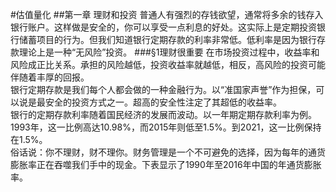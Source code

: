 #估值量化
##第一章
理财和投资
普通人有强烈的存钱欲望，通常将多余的钱存入银行账户。这样做是安全的，你可以享受一点利息的好处。这实际上是定期投资银行储蓄项目的行为。但我们知道银行定期存款的利率非常低。低利率是因为银行存款理论上是一种“无风险”投资。
###§1理财很重要
    在市场投资过程中，收益率和风险成正比关系。承担的风险越低，投资收益率就越低，相反，高风险的投资可能伴随着丰厚的回报。
<br>    银行定期存款是我们每个人都会做的一种金融行为。以“准国家声誉”作为担保，可以说是最安全的投资方式之一。超高的安全性注定了其超低的收益率。
<br>    银行的定期存款利率随着国民经济的发展而波动。以一年期定期存款利率为例。1993年，这一比例高达10.98%，而2015年则低至1.5%。到2021，这一比例保持在1.5%。
<br>    俗话说：你不理财，财不理你。财务管理是一个不可避免的选择，因为每年的通货膨胀率正在吞噬我们手中的现金。下表显示了1990年至2016年中国的年通货膨胀率。    